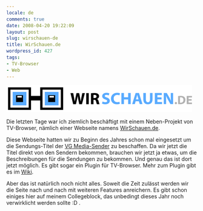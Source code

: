 ```yaml
---
locale: de
comments: true
date: 2008-04-20 19:22:09
layout: post
slug: wirschauen-de
title: WirSchauen.de
wordpress_id: 427
tags:
- TV-Browser
- Web
---
```


[![](/images/2008-04-20-wirschauen-de/wirschauen.png)](http://www.wirschauen.de)

Die letzten Tage war ich ziemlich beschäftigt mit einem Neben-Projekt von
TV-Browser, nämlich einer Webseite namens
[WirSchauen.de](http://www.wirschauen.de). 

Diese Webseite hatten wir zu Beginn des Jahres schon mal eingesetzt um die
Sendungs-Titel der [VG Media-Sender](http://wiki.tvbrowser.org/index.php/VG_Media) 
zu beschaffen. Da wir jetzt die Titel direkt von den Sendern bekommen, brauchen
wir jetzt ja etwas, um die Beschreibungen für die Sendungen zu bekommen. Und
genau das ist dort jetzt möglich. Es gibt sogar ein Plugin für TV-Browser. Mehr
zum Plugin gibt es im [Wiki](http://wiki.tvbrowser.org/index.php/WirSchauen).

Aber das ist natürlich noch nicht alles. Soweit die Zeit zulässt werden wir die
Seite nach und nach mit weiteren Features anreichern. Es gibt schon einiges
hier auf meinem Collegeblock, das unbedingt dieses Jahr noch verwirklicht
werden sollte :D .
